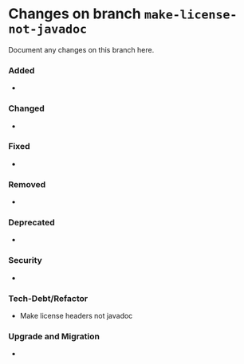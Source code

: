 # Changes on branch `make-license-not-javadoc`
Document any changes on this branch here.
### Added
- 

### Changed
- 

### Fixed
- 

### Removed
- 

### Deprecated
- 

### Security
- 

### Tech-Debt/Refactor
- Make license headers not javadoc

### Upgrade and Migration
- 
